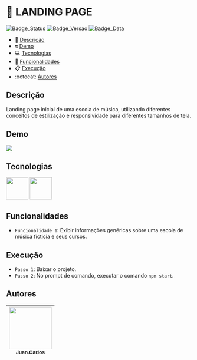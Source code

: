 # 📌 LANDING PAGE

![Badge_Status](https://img.shields.io/badge/STATUS-CONCLUIDO-green)
![Badge_Versao](https://img.shields.io/badge/VERS%C3%83O-1.0-black)
![Badge_Data](https://img.shields.io/badge/DATA-JULHO%2C2023-blue)

* 📑 [Descrição](#descrição)
* 🔛 [Demo](#demo)
* 💻 [Tecnologias](#tecnologias)
* 🔨 [Funcionalidades](#funcionalidades)
* 📋 [Execução](#execução)
* :octocat: [Autores](#autores)

  
## Descrição
<p>Landing page inicial de uma escola de música, utilizando diferentes conceitos de estilização e responsividade para diferentes tamanhos de tela.</p>


## Demo
![](assets/demo/landing-page.gif)


## Tecnologias
<img src="https://cdn.jsdelivr.net/gh/devicons/devicon/icons/html5/html5-original-wordmark.svg" width="60px" height="60px" /> <img src="https://cdn.jsdelivr.net/gh/devicons/devicon/icons/css3/css3-original-wordmark.svg" width="60px" height="60px"/>
          

## Funcionalidades
- `Funcionalidade 1`: Exibir informações genéricas sobre uma escola de música ficticia e seus cursos.


## Execução
- `Passo 1`: Baixar o projeto.
- `Passo 2`: No prompt de comando, executar o comando `npm start`.


## Autores
| [<img src="https://avatars.githubusercontent.com/u/97527277" width=115><br><sub>Juan Carlos</sub>](https://github.com/juan-soaraes) |
| :---: |





